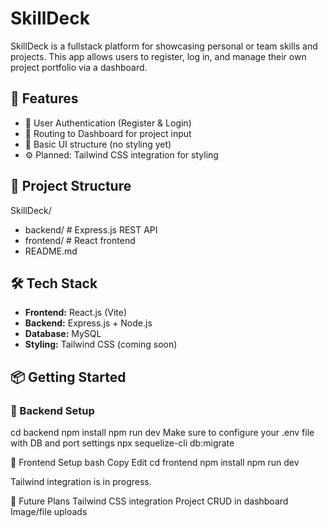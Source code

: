 # SkillDeck

SkillDeck is a fullstack platform for showcasing personal or team skills and projects. 
This app allows users to register, log in, and manage their own project portfolio via a dashboard.

## 🚀 Features

- 🔐 User Authentication (Register & Login)
- 🧭 Routing to Dashboard for project input
- 🧩 Basic UI structure (no styling yet)
- ⚙️ Planned: Tailwind CSS integration for styling

## 📁 Project Structure

SkillDeck/
- backend/ # Express.js REST API
- frontend/ # React frontend
- README.md

## 🛠️ Tech Stack

- **Frontend:** React.js (Vite)
- **Backend:** Express.js + Node.js
- **Database:** MySQL
- **Styling:** Tailwind CSS (coming soon)

## 📦 Getting Started

### 🔧 Backend Setup
cd backend
npm install
npm run dev
Make sure to configure your .env file with DB and port settings
npx sequelize-cli db:migrate

🎨 Frontend Setup
bash
Copy
Edit
cd frontend
npm install
npm run dev

Tailwind integration is in progress.

🧪 Future Plans
Tailwind CSS integration
Project CRUD in dashboard
Image/file uploads
